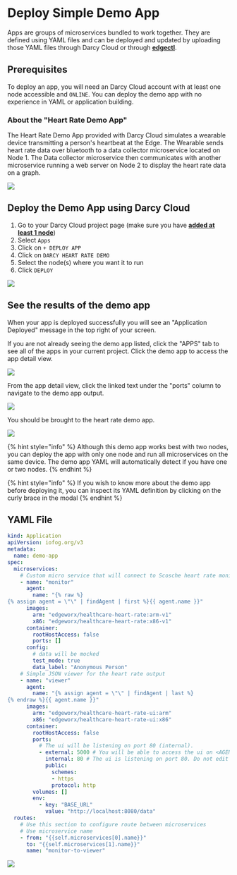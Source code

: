 # Deploy Simple Demo App

Apps are groups of microservices bundled to work together. They are defined using YAML files and can be deployed and updated by uploading those YAML files through Darcy Cloud or through [**edgectl**](../get-started-edgectl/).

## Prerequisites

To deploy an app, you will need an Darcy Cloud account with at least one node accessible and `ONLINE`. You can deploy the demo app with no experience in YAML or application building.

### About the "Heart Rate Demo App"

The Heart Rate Demo App provided with Darcy Cloud simulates a wearable device transmitting a person's heartbeat at the Edge. The Wearable sends heart rate data over bluetooth to a data collector microservice located on Node 1. The Data collector microservice then communicates with another microservice running a web server on Node 2 to display the heart rate data on a graph.&#x20;

![](<../../.gitbook/assets/image (8) (1) (1).png>)

## Deploy the Demo App using Darcy Cloud

1. Go to your Darcy Cloud project page (make sure you have [**added at least 1 node**](nodes/get-started-add-node.md))
2. Select `Apps`
3. Click on `+ DEPLOY APP`
4. Click on `DARCY HEART RATE DEMO`
5. Select the node(s) where you want it to run
6. Click `DEPLOY`

![](../../.gitbook/assets/12done.png)

## See the results of the demo app

When your app is deployed successfully you will see an "Application Deployed" message in the top right of your screen.

If you are not already seeing the demo app listed, click the "APPS" tab to see all of the apps in your current project. Click the demo app to access the app detail view.&#x20;

![](../../.gitbook/assets/13done.png)

From the app detail view, click the linked text under the "ports" column to navigate to the demo app output.

![](../../.gitbook/assets/14done.png)

You should be brought to the heart rate demo app.

![](../../.gitbook/assets/15done.png)

{% hint style="info" %}
Although this demo app works best with two nodes, you can deploy the app with only one node and run all microservices on the same device. The demo app YAML will automatically detect if you have one or two nodes.
{% endhint %}

{% hint style="info" %}
If you wish to know more about the demo app before deploying it, you can inspect its YAML definition by clicking on the curly brace in the modal
{% endhint %}

## YAML File

```yaml
kind: Application
apiVersion: iofog.org/v3
metadata:
  name: demo-app
spec:
  microservices:
    # Custom micro service that will connect to Scosche heart rate monitor via Bluetooth
    - name: "monitor"
      agent:
        name: "{% raw %}
{% assign agent = \"\" | findAgent | first %}{{ agent.name }}"
      images:
        arm: "edgeworx/healthcare-heart-rate:arm-v1"
        x86: "edgeworx/healthcare-heart-rate:x86-v1"
      container:
        rootHostAccess: false
        ports: []
      config:
        # data will be mocked
        test_mode: true
        data_label: "Anonymous Person"
    # Simple JSON viewer for the heart rate output
    - name: "viewer"
      agent:
        name: "{% assign agent = \"\" | findAgent | last %}
{% endraw %}{{ agent.name }}"
      images:
        arm: "edgeworx/healthcare-heart-rate-ui:arm"
        x86: "edgeworx/healthcare-heart-rate-ui:x86"
      container:
        rootHostAccess: false
        ports:
          # The ui will be listening on port 80 (internal).
          - external: 5000 # You will be able to access the ui on <AGENT_IP>:5000
            internal: 80 # The ui is listening on port 80. Do not edit this.
            public:
              schemes:
              - https
              protocol: http
        volumes: []
        env:
          - key: "BASE_URL"
            value: "http://localhost:8080/data"
  routes:
    # Use this section to configure route between microservices
    # Use microservice name
    - from: "{{self.microservices[0].name}}"
      to: "{{self.microservices[1].name}}"
      name: "monitor-to-viewer"
```

![](../../.gitbook/assets/16done.png)
